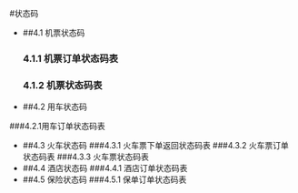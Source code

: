 #状态码

- ##4.1 机票状态码

  ###  4.1.1 机票订单状态码表
  ###  4.1.2 机票状态码表

- ##4.2 用车状态码

###4.2.1用车订单状态码表
- ##4.3 火车状态码
###4.3.1 火车票下单返回状态码表
###4.3.2 火车票订单状态码表
###4.3.3 火车票状态码表
- ##4.4 酒店状态码
###4.4.1 酒店订单状态码表
- ##4.5 保险状态码
###4.5.1 保单订单状态码表